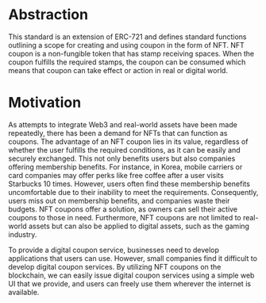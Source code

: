 # Abstraction

This standard is an extension of ERC-721 and defines standard functions outlining a scope for creating and using coupon in the form of NFT. NFT coupon is a non-fungible token that has stamp receiving spaces. When the coupon fulfills the required stamps, the coupon can be consumed which means that coupon can take effect or action in real or digital world.

# Motivation

As attempts to integrate Web3 and real-world assets have been made repeatedly, there has been a demand for NFTs that can function as coupons. The advantage of an NFT coupon lies in its value, regardless of whether the user fulfills the required conditions, as it can be easily and securely exchanged. This not only benefits users but also companies offering membership benefits. For instance, in Korea, mobile carriers or card companies may offer perks like free coffee after a user visits Starbucks 10 times. However, users often find these membership benefits uncomfortable due to their inability to meet the requirements. Consequently, users miss out on membership benefits, and companies waste their budgets. NFT coupons offer a solution, as owners can sell their active coupons to those in need. Furthermore, NFT coupons are not limited to real-world assets but can also be applied to digital assets, such as the gaming industry.

To provide a digital coupon service, businesses need to develop applications that users can use. However, small companies find it difficult to develop digital coupon services. By utilizing NFT coupons on the blockchain, we can easily issue digital coupon services using a simple web UI that we provide, and users can freely use them wherever the internet is available.
